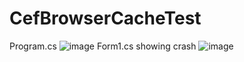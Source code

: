 # CefBrowserCacheTest

Program.cs
![image](https://user-images.githubusercontent.com/1393897/186743069-3ab227a9-86cb-4fb7-bcb9-2e5c885fd55c.png)
Form1.cs showing crash
![image](https://user-images.githubusercontent.com/1393897/186743270-7550e5f9-cf03-44b7-aa55-c5bfb7f20cf4.png)
